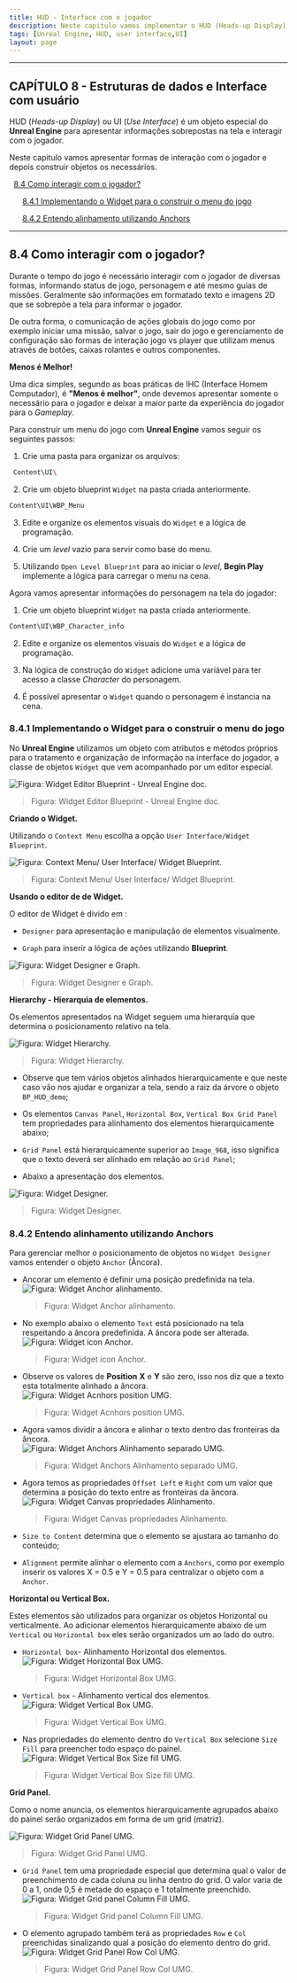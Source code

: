 ```yaml
---
title: HUD - Interface com o jogador
description: Neste capitulo vamos implementar o HUD (Heads-up Display) do jogo.
tags: [Unreal Engine, HUD, user interface,UI]
layout: page
---
```


***

<a name="8"></a>
## CAPÍTULO 8 - Estruturas de dados e Interface com usuário

HUD (*Heads-up Display*) ou UI (*Use Interface*) é um objeto especial do **Unreal Engine** para apresentar informações sobrepostas na tela e interagir com o jogador.

Neste capitulo vamos apresentar formas de interação com o jogador e depois construir objetos os necessários.


&nbsp;&nbsp;[8.4 Como interagir com o jogador?](#8.4)

&nbsp;&nbsp;&nbsp;&nbsp;&nbsp;&nbsp;[8.4.1 Implementando o Widget para o construir o menu do jogo](#8.4.1)

&nbsp;&nbsp;&nbsp;&nbsp;&nbsp;&nbsp;[8.4.2 Entendo alinhamento utilizando Anchors](#8.4.2)

***

<a name="8.4"></a>
## 8.4 Como interagir com o jogador?
Durante o tempo do jogo é necessário interagir com o jogador de diversas formas, informando status de jogo, personagem e até mesmo guias de missões. Geralmente são informações em formatado texto e imagens 2D que se sobrepõe a tela para informar o jogador.       

De outra forma, o comunicação de ações globais do jogo como por exemplo iniciar uma missão, salvar o jogo, sair do jogo e gerenciamento de configuração são formas de interação jogo vs player que utilizam menus através de botões, caixas rolantes e outros componentes.

**Menos é Melhor!**

Uma dica simples, segundo as boas práticas de IHC (Interface Homem Computador), é **"Menos é melhor"**, onde devemos apresentar somente o necessário para o jogador e deixar a maior parte da experiência do jogador para o *Gameplay*.

Para construir um menu do jogo com **Unreal Engine** vamos seguir os seguintes passos:
1. Crie uma pasta para organizar os arquivos:
```sh
 Content\UI\
 ```

2. Crie um objeto blueprint `Widget` na pasta criada anteriormente.
```sh
Content\UI\WBP_Menu
```

3. Edite e organize os elementos visuais do `Widget` e a lógica de programação.

4. Crie um *level* vazio para servir como base do menu.

5. Utilizando `Open Level Blueprint` para ao iniciar o *level*, **Begin Play** implemente a lógica para carregar o menu na cena.

Agora vamos apresentar informações do personagem na tela do jogador:

1. Crie um objeto blueprint `Widget` na pasta criada anteriormente.
```sh
Content\UI\WBP_Character_info
```

2. Edite e organize os elementos visuais do `Widget` e a lógica de programação.

3. Na lógica de construção do `Widget` adicione uma variável para ter acesso a classe *Character* do personagem.

4. É possível apresentar o `Widget` quando o personagem é instancia na cena.

<a name="8.4.1"></a>
### 8.4.1 Implementando o Widget para o construir o menu do jogo

No **Unreal Engine** utilizamos um objeto com atributos e métodos próprios para o tratamento e organização de informação na interface do jogador, a classe de objetos `Widget` que vem acompanhado por um editor especial.    

![Figura: Widget Editor Blueprint - Unreal Engine doc.](imagens/interface_ui_hud/EditEditorUtilityWidgetBlueprint.webp "Figura: Widget Editor Blueprint - Unreal Engine doc.")

> Figura: Widget Editor Blueprint - Unreal Engine doc.


**Criando o Widget.**

Utilizando o `Context Menu` escolha a opção `User Interface/Widget Blueprint`.      

![Figura: Context Menu/ User Interface/ Widget Blueprint.](imagens/interface_ui_hud/blueprint_hud_menu.webp "Figura: Context Menu/ User Interface/ Widget Blueprint.")    

> Figura: Context Menu/ User Interface/ Widget Blueprint.

**Usando o editor de de Widget.**

O editor de Widget é divido em :

- `Designer` para apresentação e manipulação de elementos visualmente.

- `Graph` para inserir a lógica de ações utilizando **Blueprint**.    

![Figura: Widget Designer e Graph.](imagens/interface_ui_hud/blueprint_hud_designer_graph.webp "Figura: Widget Designer e Graph.")    

> Figura: Widget Designer e Graph.

**Hierarchy - Hierarquia de elementos.**

Os elementos apresentados na Widget seguem uma hierarquia que determina o posicionamento relativo na tela.      

![Figura: Widget Hierarchy.](imagens/interface_ui_hud/blueprint_hud_hierarquia.webp "Figura: Widget Hierarchy.")  

> Figura: Widget Hierarchy.

- Observe que tem vários objetos alinhados hierarquicamente e que neste caso vão nos ajudar e organizar a tela, sendo a raiz da árvore o objeto `BP_HUD_demo`;

- Os elementos `Canvas Panel`, `Horizontal Box`, `Vertical Box Grid Panel` tem propriedades para alinhamento dos elementos hierarquicamente abaixo;

- `Grid Panel` está hierarquicamente superior ao `Image_968`, isso significa que o texto deverá ser alinhado em relação ao `Grid Panel`;

- Abaixo a apresentação dos elementos.

![Figura: Widget Designer.](imagens/interface_ui_hud/blueprint_hud_designer.webp "Figura: Widget Designer.")    

> Figura: Widget Designer.

<a name="8.4.2"></a>
### 8.4.2 Entendo alinhamento utilizando Anchors
Para gerenciar melhor o posicionamento de objetos no `Widget Designer` vamos entender o objeto `Anchor` (Âncora).   

- Ancorar um elemento é definir uma posição predefinida na tela.   
  ![Figura: Widget Anchor alinhamento.](imagens/interface_ui_hud/blueprint_hud_select_anchors.webp "Figura: Widget Anchor alinhamento.")      

  >Figura: Widget Anchor alinhamento.

- No exemplo abaixo o elemento `Text` está posicionado na tela respeitando a âncora predefinida. A âncora pode ser alterada.  
  ![Figura: Widget icon Anchor.](imagens/interface_ui_hud/blueprint_anchor_alinhamento.webp "Figura: Widget icon Anchor.")    

  >Figura: Widget icon Anchor.

- Observe os valores de **Position** **X** e **Y** são zero, isso nos diz que a texto esta totalmente alinhado a âncora.  
  ![Figura: Widget Acnhors position UMG. ](imagens/interface_ui_hud/blueprint_anchor_alinhamento_position.webp "Figura: Widget Acnhors position UMG. ")    

  >Figura: Widget Acnhors position UMG.

- Agora vamos dividir a âncora e alinhar o texto dentro das fronteiras da âncora.   
  ![Figura: Widget Anchors Alinhamento separado UMG.](imagens/interface_ui_hud/blueprint_anchor_alinhamento_separado.webp "Figura: Widget Anchors Alinhamento separado UMG.")

  >Figura: Widget Anchors Alinhamento separado UMG.

- Agora temos as propriedades `Offset Left` e `Right` com um valor que determina a posição do texto entre as fronteiras da âncora.   
  ![Figura: Widget Canvas propriedades Alinhamento.](imagens/interface_ui_hud/blueprint_anchor_alinhamento_offset.webp "Figura: Widget Canvas propriedades Alinhamento.")    

  >Figura: Widget Canvas propriedades Alinhamento.

- `Size to Content` determina que o elemento se ajustara ao tamanho do conteúdo;

- `Alignment`  permite alinhar o elemento com a `Anchors`, como por exemplo inserir os valores X = 0.5 e Y = 0.5 para centralizar o objeto com a `Anchor`.

**Horizontal ou Vertical Box.**

Estes elementos são utilizados para organizar os objetos Horizontal ou verticalmente. Ao adicionar elementos hierarquicamente abaixo de um `Vertical` ou `Horizontal box` eles serão organizados um ao lado do outro.   

- `Horizontal box`- Alinhamento Horizontal dos elementos.  
  ![Figura: Widget Horizontal Box UMG.](imagens/interface_ui_hud/blueprint_horizontal_box.webp "Figura: Widget Horizontal Box UMG.")     

  >Figura: Widget Horizontal Box UMG.

- `Vertical box` - Alinhamento vertical dos elementos.  
  ![Figura: Widget Vertical Box UMG.](imagens/interface_ui_hud/blueprint_vertical_box.webp "Figura: Widget Vertical Box UMG.")    

  >Figura: Widget Vertical Box UMG.

- Nas propriedades do elemento dentro do `Vertical Box` selecione `Size Fill` para preencher todo espaço do painel.  
  ![Figura: Widget Vertical Box Size fill UMG.](imagens/interface_ui_hud/blueprint_horizontal_box_fill.webp "Figura: Widget Vertical Box Size fill UMG.")      

  >Figura: Widget Vertical Box Size fill UMG.

**Grid Panel.**

Como o nome anuncia, os elementos hierarquicamente agrupados abaixo do painel serão organizados em forma de um grid (matriz).   

![Figura: Widget Grid Panel UMG.](imagens/interface_ui_hud/blueprint_grid_panel.webp "Figura: Widget Grid Panel UMG.")    

>Figura: Widget Grid Panel UMG.

- `Grid Panel` tem uma propriedade especial que determina qual o valor de preenchimento de cada coluna ou linha dentro do grid. O valor varia de 0 a 1, onde 0,5 é metade do espaço e 1 totalmente preenchido.  
  ![Figura: Widget Grid panel Column Fill UMG.](imagens/interface_ui_hud/blueprint_hud_grip_panel_column_fill.webp "Figura: Widget Grid panel Column Fill UMG.")    

  >Figura: Widget Grid panel Column Fill UMG.

- O elemento agrupado também terá as propriedades `Row` e `Col` preenchidas sinalizando qual a posição do elemento dentro do grid.    
  ![Figura: Widget Grid Panel Row Col UMG.](imagens/interface_ui_hud/blueprint_hud_grip_panel_row_col.webp "Figura: Widget Grid Panel Row Col UMG.")    

  >Figura: Widget Grid Panel Row Col UMG.
